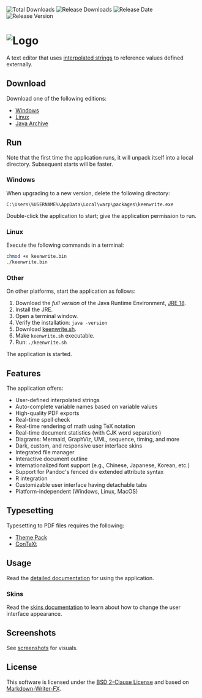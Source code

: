 ![Total Downloads](https://img.shields.io/github/downloads/DaveJarvis/keenwrite/total?color=blue&label=Total%20Downloads&style=flat) ![Release Downloads](https://img.shields.io/github/downloads/DaveJarvis/keenwrite/latest/total?color=purple&label=Release%20Downloads&style=flat) ![Release Date](https://img.shields.io/github/release-date/DaveJarvis/keenwrite?color=red&style=flat&label=Release%20Date) ![Release Version](https://img.shields.io/github/v/release/DaveJarvis/keenwrite?style=flat&label=Release)

# ![Logo](docs/images/app-title.png)

A text editor that uses [interpolated strings](https://en.wikipedia.org/wiki/String_interpolation) to reference values defined externally.

## Download

Download one of the following editions:

* [Windows](https://github.com/DaveJarvis/keenwrite/releases/latest/download/keenwrite.exe)
* [Linux](https://github.com/DaveJarvis/keenwrite/releases/latest/download/keenwrite.bin)
* [Java Archive](https://github.com/DaveJarvis/keenwrite/releases/latest/download/keenwrite.jar)

## Run

Note that the first time the application runs, it will unpack itself into a local directory. Subsequent starts will be faster.

### Windows

When upgrading to a new version, delete the following directory:

    C:\Users\%USERNAME%\AppData\Local\warp\packages\keenwrite.exe

Double-click the application to start; give the application permission to run.

### Linux

Execute the following commands in a terminal:

``` bash
chmod +x keenwrite.bin
./keenwrite.bin
```

### Other

On other platforms, start the application as follows:

1. Download the *full version* of the Java Runtime Environment, [JRE 18](https://bell-sw.com/pages/downloads/?version=java-18).
1. Install the JRE.
1. Open a terminal window.
1. Verify the installation: `java -version`
1. Download [keenwrite.sh](https://raw.githubusercontent.com/DaveJarvis/keenwrite/master/keenwrite.sh).
1. Make `keenwrite.sh` executable.
1. Run: `./keenwrite.sh`

The application is started.

## Features

The application offers:

* User-defined interpolated strings
* Auto-complete variable names based on variable values
* High-quality PDF exports
* Real-time spell check
* Real-time rendering of math using TeX notation
* Real-time document statistics (with CJK word separation)
* Diagrams: Mermaid, GraphViz, UML, sequence, timing, and more
* Dark, custom, and responsive user interface skins
* Integrated file manager
* Interactive document outline
* Internationalized font support (e.g., Chinese, Japanese, Korean, etc.)
* Support for Pandoc's fenced div extended attribute syntax
* R integration
* Customizable user interface having detachable tabs
* Platform-independent (Windows, Linux, MacOS)

## Typesetting

Typesetting to PDF files requires the following:

* [Theme Pack](https://github.com/DaveJarvis/keenwrite-themes/releases/latest/download/theme-pack.zip)
* [ConTeXt](https://wiki.contextgarden.net/Installation)

## Usage

Read the [detailed documentation](docs/README.md) for using the application.

### Skins

Read the [skins documentation](docs/skins.md) to learn about how to change
the user interface appearance.

## Screenshots

See [screenshots](docs/screenshots.md) for visuals.

## License

This software is licensed under the [BSD 2-Clause License](LICENSE.md) and
based on [Markdown-Writer-FX](https://github.com/JFormDesigner/markdown-writer-fx/blob/main/LICENSE).

